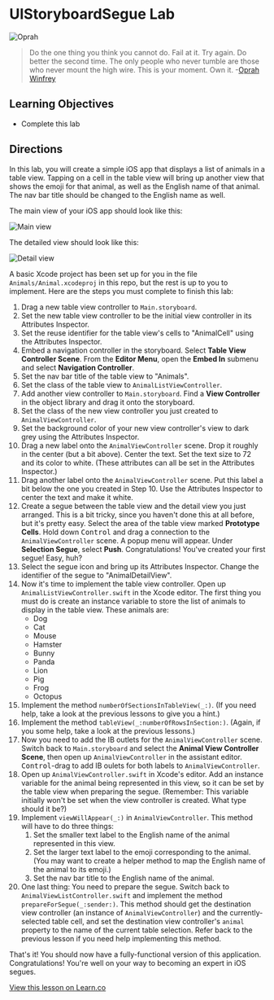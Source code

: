# UIStoryboardSegue Lab

![Oprah](http://i.imgur.com/nipZJFj.jpg?1)  

> Do the one thing you think you cannot do. Fail at it. Try again. Do better the second time. The only people who never tumble are those who never mount the high wire. This is your moment. Own it. -[Oprah Winfrey](https://en.wikipedia.org/wiki/Oprah_Winfrey)

## Learning Objectives

* Complete this lab

## Directions

In this lab, you will create a simple iOS app that displays a list of animals in a table view. Tapping on a cell in the table view will bring up another view that shows the emoji for that animal, as well as the English name of that animal. The nav bar title should be changed to the English name as well.

The main view of your iOS app should look like this:

![Main view](https://s3.amazonaws.com/learn-verified/animals-main-view.png)

The detailed view should look like this:

![Detail view](https://s3.amazonaws.com/learn-verified/animals-detail-view.png)

A basic Xcode project has been set up for you in the file `Animals/Animal.xcodeproj` in this repo, but the rest is up to you to implement. Here are the steps you must complete to finish this lab:

1. Drag a new table view controller to `Main.storyboard`.
2. Set the new table view controller to be the initial view controller in its Attributes Inspector.
3. Set the reuse identifier for the table view's cells to "AnimalCell" using the Attributes Inspector.
4. Embed a navigation controller in the storyboard. Select **Table View Controller Scene**. From the **Editor Menu**, open the **Embed In** submenu and select **Navigation Controller**.
5. Set the nav bar title of the table view to "Animals".
6. Set the class of the table view to `AnimalListViewController`.
7. Add another view controller to `Main.storyboard`. Find a **View Controller** in the object library and drag it onto the storyboard.
8. Set the class of the new view controller you just created to `AnimalViewController`.
9. Set the background color of your new view controller's view to dark grey using the Attributes Inspector.
10. Drag a new label onto the `AnimalViewController` scene. Drop it roughly in the center (but a bit above). Center the text. Set the text size to 72 and its color to white. (These attributes can all be set in the Attributes Inspector.)
11. Drag another label onto the `AnimalViewController` scene. Put this label a bit below the one you created in Step 10. Use the Attributes Inspector to center the text and make it white.
12. Create a segue between the table view and the detail view you just arranged. This is a bit tricky, since you haven't done this at all before, but it's pretty easy. Select the area of the table view marked **Prototype Cells**. Hold down <kbd>Control</kbd> and drag a connection to the `AnimalViewController` scene. A popup menu will appear. Under **Selection Segue**, select **Push**. Congratulations! You've created your first segue! Easy, huh?
13. Select the segue icon and bring up its Attributes Inspector. Change the identifier of the segue to "AnimalDetailView".
14. Now it's time to implement the table view controller. Open up `AnimalListViewController.swift` in the Xcode editor. The first thing you must do is create an instance variable to store the list of animals to display in the table view. These animals are:
	* Dog
	* Cat
	* Mouse
	* Hamster
	* Bunny
	* Panda
	* Lion
	* Pig
	* Frog
	* Octopus
15. Implement the method `numberOfSectionsInTableView(_:)`. (If you need help, take a look at the previous lessons to give you a hint.)
16. Implement the method `tableView(_:numberOfRowsInSection:)`. (Again, if you some help, take a look at the previous lessons.)
17. Now you need to add the IB outlets for the `AnimalViewController` scene. Switch back to `Main.storyboard` and select the **Animal View Controller Scene**, then open up `AnimalViewController` in the assistant editor. <kbd>Control</kbd>-drag to add IB oulets for both labels to `AnimalViewController`.
18. Open up `AnimalViewController.swift` in Xcode's editor. Add an instance variable for the animal being represented in this view, so it can be set by the table view when preparing the segue. (Remember: This variable initially won't be set when the view controller is created. What type should it be?)
19. Implement `viewWillAppear(_:)` in `AnimalViewController`. This method will have to do three things:
	1. Set the smaller text label to the English name of the animal represented in this view.
	2. Set the larger text label to the emoji corresponding to the animal. (You may want to create a helper method to map the English name of the animal to its emoji.<!-- Should give mapping here, but emoji doesn't work in READMEs -->)
	3. Set the nav bar title to the English name of the animal.
20. One last thing: You need to prepare the segue. Switch back to `AnimalViewListController.swift` and implement the method `prepareForSegue(_:sender:)`. This method should get the destination view controller (an instance of `AnimalViewController`) and the currently-selected table cell, and set the destination view controller's `animal` property to the name of the current table selection. Refer back to the previous lesson if you need help implementing this method.

That's it! You should now have a fully-functional version of this application. Congratulations! You're well on your way to becoming an expert in iOS segues.

<a href='https://learn.co/lessons/SegueLab' data-visibility='hidden'>View this lesson on Learn.co</a>
